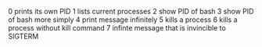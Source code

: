 0 prints its own PID
1 lists current processes
2 show PID of bash
3 show PID of bash more simply
4 print message infinitely
5 kills a process
6 kills a process without kill command
7 infinte message that is invincible to SIGTERM